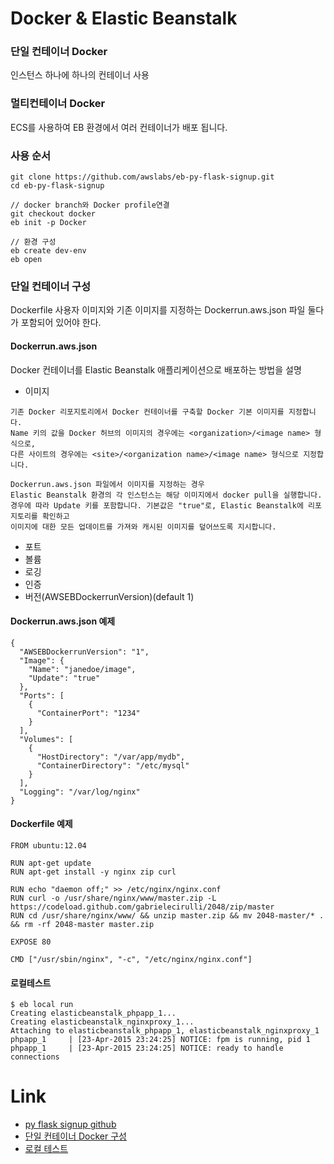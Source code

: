 # Docker & Elastic Beanstalk

### 단일 컨테이너 Docker
인스턴스 하나에 하나의 컨테이너 사용

### 멀티컨테이너 Docker
ECS를 사용하여 EB 환경에서 여러 컨테이너가 배포 됩니다.


### 사용 순서
```
git clone https://github.com/awslabs/eb-py-flask-signup.git
cd eb-py-flask-signup

// docker branch와 Docker profile연결
git checkout docker 
eb init -p Docker

// 환경 구성 
eb create dev-env
eb open
```

### 단일 컨테이너 구성
Dockerfile 사용자 이미지와 기존 이미지를 지정하는  Dockerrun.aws.json 파일 둘다가 포함되어 있어야 한다.

#### Dockerrun.aws.json
Docker 컨테이너를 Elastic Beanstalk 애플리케이션으로 배포하는 방법을 설명
- 이미지
```
기존 Docker 리포지토리에서 Docker 컨테이너를 구축할 Docker 기본 이미지를 지정합니다. 
Name 키의 값을 Docker 허브의 이미지의 경우에는 <organization>/<image name> 형식으로, 
다른 사이트의 경우에는 <site>/<organization name>/<image name> 형식으로 지정합니다.

Dockerrun.aws.json 파일에서 이미지를 지정하는 경우 
Elastic Beanstalk 환경의 각 인스턴스는 해당 이미지에서 docker pull을 실행합니다. 
경우에 따라 Update 키를 포함합니다. 기본값은 "true"로, Elastic Beanstalk에 리포지토리를 확인하고 
이미지에 대한 모든 업데이트를 가져와 캐시된 이미지를 덮어쓰도록 지시합니다.
```
- 포트
- 볼륨
- 로깅
- 인증
- 버전(AWSEBDockerrunVersion)(default 1)

#### Dockerrun.aws.json 예제
```
{
  "AWSEBDockerrunVersion": "1",
  "Image": {
    "Name": "janedoe/image",
    "Update": "true"
  },
  "Ports": [
    {
      "ContainerPort": "1234"
    }
  ],
  "Volumes": [
    {
      "HostDirectory": "/var/app/mydb",
      "ContainerDirectory": "/etc/mysql"
    }
  ],
  "Logging": "/var/log/nginx"
}
```

#### Dockerfile 예제
```
FROM ubuntu:12.04

RUN apt-get update
RUN apt-get install -y nginx zip curl

RUN echo "daemon off;" >> /etc/nginx/nginx.conf
RUN curl -o /usr/share/nginx/www/master.zip -L https://codeload.github.com/gabrielecirulli/2048/zip/master
RUN cd /usr/share/nginx/www/ && unzip master.zip && mv 2048-master/* . && rm -rf 2048-master master.zip

EXPOSE 80

CMD ["/usr/sbin/nginx", "-c", "/etc/nginx/nginx.conf"]
```
#### 로컬테스트
```
$ eb local run
Creating elasticbeanstalk_phpapp_1...
Creating elasticbeanstalk_nginxproxy_1...
Attaching to elasticbeanstalk_phpapp_1, elasticbeanstalk_nginxproxy_1
phpapp_1     | [23-Apr-2015 23:24:25] NOTICE: fpm is running, pid 1
phpapp_1     | [23-Apr-2015 23:24:25] NOTICE: ready to handle connections
```

# Link
- [py flask signup github](https://github.com/aws-samples/eb-py-flask-signup/tree/docker)
- [단일 컨테이너 Docker 구성](https://docs.aws.amazon.com/ko_kr/elasticbeanstalk/latest/dg/create_deploy_docker_image.html)
- [로컬 테스트](https://docs.aws.amazon.com/ko_kr/elasticbeanstalk/latest/dg/create_deploy_docker-eblocal.html)
